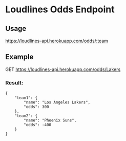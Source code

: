 # Loudlines Odds Endpoint
## Usage
https://loudlines-api.herokuapp.com/odds/:team

## Example
GET https://loudlines-api.herokuapp.com/odds/Lakers

### Result: 

    {
        "team1": {
            "name": "Los Angeles Lakers",
            "odds": 300 
        },
        "team2": {
            "name": "Phoenix Suns",
            "odds": -400
        }
    }


